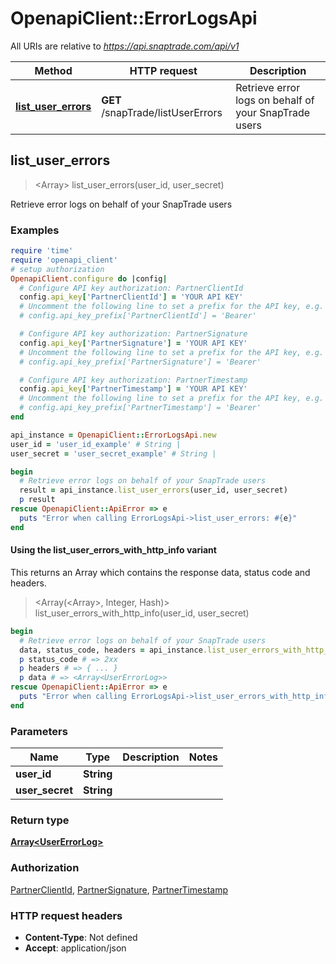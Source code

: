 # OpenapiClient::ErrorLogsApi

All URIs are relative to *https://api.snaptrade.com/api/v1*

| Method | HTTP request | Description |
| ------ | ------------ | ----------- |
| [**list_user_errors**](ErrorLogsApi.md#list_user_errors) | **GET** /snapTrade/listUserErrors | Retrieve error logs on behalf of your SnapTrade users |


## list_user_errors

> <Array<UserErrorLog>> list_user_errors(user_id, user_secret)

Retrieve error logs on behalf of your SnapTrade users

### Examples

```ruby
require 'time'
require 'openapi_client'
# setup authorization
OpenapiClient.configure do |config|
  # Configure API key authorization: PartnerClientId
  config.api_key['PartnerClientId'] = 'YOUR API KEY'
  # Uncomment the following line to set a prefix for the API key, e.g. 'Bearer' (defaults to nil)
  # config.api_key_prefix['PartnerClientId'] = 'Bearer'

  # Configure API key authorization: PartnerSignature
  config.api_key['PartnerSignature'] = 'YOUR API KEY'
  # Uncomment the following line to set a prefix for the API key, e.g. 'Bearer' (defaults to nil)
  # config.api_key_prefix['PartnerSignature'] = 'Bearer'

  # Configure API key authorization: PartnerTimestamp
  config.api_key['PartnerTimestamp'] = 'YOUR API KEY'
  # Uncomment the following line to set a prefix for the API key, e.g. 'Bearer' (defaults to nil)
  # config.api_key_prefix['PartnerTimestamp'] = 'Bearer'
end

api_instance = OpenapiClient::ErrorLogsApi.new
user_id = 'user_id_example' # String | 
user_secret = 'user_secret_example' # String | 

begin
  # Retrieve error logs on behalf of your SnapTrade users
  result = api_instance.list_user_errors(user_id, user_secret)
  p result
rescue OpenapiClient::ApiError => e
  puts "Error when calling ErrorLogsApi->list_user_errors: #{e}"
end
```

#### Using the list_user_errors_with_http_info variant

This returns an Array which contains the response data, status code and headers.

> <Array(<Array<UserErrorLog>>, Integer, Hash)> list_user_errors_with_http_info(user_id, user_secret)

```ruby
begin
  # Retrieve error logs on behalf of your SnapTrade users
  data, status_code, headers = api_instance.list_user_errors_with_http_info(user_id, user_secret)
  p status_code # => 2xx
  p headers # => { ... }
  p data # => <Array<UserErrorLog>>
rescue OpenapiClient::ApiError => e
  puts "Error when calling ErrorLogsApi->list_user_errors_with_http_info: #{e}"
end
```

### Parameters

| Name | Type | Description | Notes |
| ---- | ---- | ----------- | ----- |
| **user_id** | **String** |  |  |
| **user_secret** | **String** |  |  |

### Return type

[**Array&lt;UserErrorLog&gt;**](UserErrorLog.md)

### Authorization

[PartnerClientId](../README.md#PartnerClientId), [PartnerSignature](../README.md#PartnerSignature), [PartnerTimestamp](../README.md#PartnerTimestamp)

### HTTP request headers

- **Content-Type**: Not defined
- **Accept**: application/json

